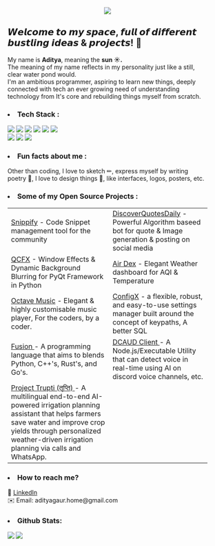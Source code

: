 <div align="center" style="background-size: cover; background-position: center; padding: 20px;">
    <p align="center">
        <a href="">
            <img src="PROFILEGIF.gif"/>
        </a>
    </p>
    <h2 align="left"><b>𝙒𝙚𝙡𝙘𝙤𝙢𝙚 𝙩𝙤 𝙢𝙮 𝙨𝙥𝙖𝙘𝙚, 𝙛𝙪𝙡𝙡 𝙤𝙛 𝙙𝙞𝙛𝙛𝙚𝙧𝙚𝙣𝙩 𝙗𝙪𝙨𝙩𝙡𝙞𝙣𝙜 𝙞𝙙𝙚𝙖𝙨 & 𝙥𝙧𝙤𝙟𝙚𝙘𝙩𝙨!
</b> 🌟</h2>
   <p align="left">My name is <b>Aditya</b>, meaning the <b>sun ☀.</b><br>The meaning of my name reflects in my personality just like a still, clear water pond would. <br>I'm an ambitious programmer, aspiring to learn new things, deeply connected with tech an ever growing need of understanding technology from It's core and rebuilding things myself from scratch. 
   </p>
<h3><li align="left">Tech Stack : </li></h3>
<p align="left">
        <a>
            <img src="https://img.shields.io/badge/-Python-3776AB?logo=python&logoColor=white&style=for-the-badge"/>
        </a>
    <a>
            <img src="https://img.shields.io/badge/-C-A8B9CC?logo=c&logoColor=white&style=for-the-badge"/>
        </a>
    <a>
            <img src="https://img.shields.io/badge/-C++-00599C?logo=cplusplus&logoColor=white&style=for-the-badge"/>
        </a>
        <a>
            <img src="https://img.shields.io/badge/-C%23-239120?logo=csharp&logoColor=white&style=for-the-badge"/>
        </a>
        <a>
            <img src="https://img.shields.io/badge/-JavaScript-F7DF1E?logo=javascript&logoColor=black&style=for-the-badge"/>
        </a>
        <a>
            <img src="https://img.shields.io/badge/-Arduino-00979D?logo=arduino&logoColor=white&style=for-the-badge"/>
        </a>
    <br>
    <a>
        <img src="https://img.shields.io/badge/-Flask-000000?logo=flask&logoColor=white&style=for-the-badge"/>
    </a>
    <a>
        <img src="https://img.shields.io/badge/-PyQt6-41CD52?logo=qt&logoColor=white&style=for-the-badge"/>
    </a>
    <a>
        <img src="https://img.shields.io/badge/-Unity-000000?logo=unity&logoColor=white&style=for-the-badge"/>
    </a>
</p>
<h3><li align="left">Fun facts about me : </li></h3>
  <p align="left">Other than coding, I love to sketch ✏, express myself by writing poetry 📜, I love to design things 🎨, like interfaces, logos, posters, etc.</p>
<h3><li align="left">Some of my Open Source Projects :  </li></h3>
    <table align="center">
        <tr>
            <td><a href="https://github.com/xdityagr/Project-Snippify">Snippify</a> - Code Snippet management tool for the community</td>
            <td><a href="https://github.com/xdityagr/Project-DiscoverQuotesDaily">DiscoverQuotesDaily</a> - Powerful Algorithm baseed bot for quote & Image generation & posting on social media</td>
        </tr>
        <tr>
            <td><a href="https://github.com/xdityagr/QCFX-Python">QCFX</a> - Window Effects & Dynamic Background Blurring for PyQt Framework in Python</td>
            <td><a href="https://github.com/xdityagr/Project-AirDex">Air Dex</a> - Elegant Weather dashboard for AQI & Temperature</td>
        </tr>
        <tr>
            <td><a href="https://github.com/xdityagr/OctaveMusic">Octave Music</a> - Elegant & highly customisable music player, For the coders, by a coder.</td>
            <td><a href="https://github.com/xdityagr/ConfigX">ConfigX</a> - a flexible, robust, and easy-to-use settings manager built around the concept of keypaths, A better SQL</td>
        </tr>
        <tr>
            <td><a href="https://github.com/xdityagr/Fusion">Fusion </a>- A programming language that aims to blends Python, C++'s, Rust's, and Go's.</td>
            <td><a href="https://github.com/xdityagr/DCAUD-Discord-Voice-Detection">DCAUD Client </a>- A Node.js/Executable Utility that can detect voice in real-time using AI on discord voice channels, etc.</td></tr>
        <tr>
            <td><a href="https://github.com/xdityagr/ProjectTrupti">Project Trupti (तृप्ति) </a>- A multilingual end-to-end AI-powered irrigation planning assistant that helps farmers save water and improve crop yields through personalized weather-driven irrigation planning via calls and WhatsApp.
            </td>
        </tr>        
    </table>
    
<h3><li align="left">How to reach me? </li></h3>
<p align="left">
💼 <a href="https://www.linkedin.com/in/aditya-gaur-1332b7273/">LinkedIn</a><br>
✉️ Email: adityagaur.home@gmail.com
</p>
<h3><li align="left">Github Stats: </li></h3>
<p>
    <a>
        <img src="https://github-readme-stats.vercel.app/api?username=xdityagr&show_icons=true&theme=dark" align="left"/>
    </a>
    <a>
        <img src="https://github-readme-stats.vercel.app/api/top-langs/?username=xdityagr&theme=dark" align="left"/>
    </a>
    </p>
</p>

    
</div>
